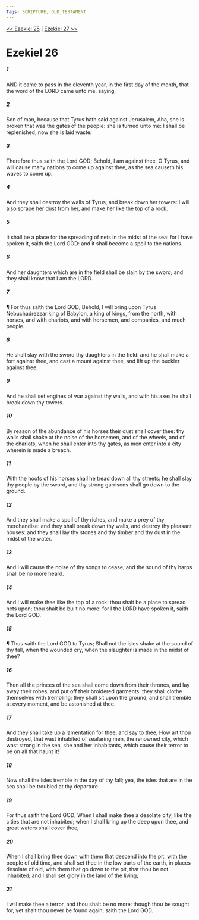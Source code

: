 ```yaml
---
Tags: SCRIPTURE, OLD_TESTAMENT
---
```


[<< Ezekiel 25](OLD_TESTAMENT/26_Ezekiel/Ezekiel_25.md) | [Ezekiel 27 >>](OLD_TESTAMENT/26_Ezekiel/Ezekiel_27.md)

# Ezekiel 26

##### 1
 AND it came to pass in the eleventh year, in the first day of the month, that the word of the LORD came unto me, saying,
##### 2
 Son of man, because that Tyrus hath said against Jerusalem, Aha, she is broken that was the gates of the people: she is turned unto me: I shall be replenished, now she is laid waste:
##### 3
 Therefore thus saith the Lord GOD; Behold, I am against thee, O Tyrus, and will cause many nations to come up against thee, as the sea causeth his waves to come up.
##### 4
 And they shall destroy the walls of Tyrus, and break down her towers: I will also scrape her dust from her, and make her like the top of a rock.
##### 5
 It shall be a place for the spreading of nets in the midst of the sea: for I have spoken it, saith the Lord GOD: and it shall become a spoil to the nations.
##### 6
 And her daughters which are in the field shall be slain by the sword; and they shall know that I am the LORD.
##### 7
 ¶ For thus saith the Lord GOD; Behold, I will bring upon Tyrus Nebuchadrezzar king of Babylon, a king of kings, from the north, with horses, and with chariots, and with horsemen, and companies, and much people.
##### 8
 He shall slay with the sword thy daughters in the field: and he shall make a fort against thee, and cast a mount against thee, and lift up the buckler against thee.
##### 9
 And he shall set engines of war against thy walls, and with his axes he shall break down thy towers.
##### 10
 By reason of the abundance of his horses their dust shall cover thee: thy walls shall shake at the noise of the horsemen, and of the wheels, and of the chariots, when he shall enter into thy gates, as men enter into a city wherein is made a breach.
##### 11
 With the hoofs of his horses shall he tread down all thy streets: he shall slay thy people by the sword, and thy strong garrisons shall go down to the ground.
##### 12
 And they shall make a spoil of thy riches, and make a prey of thy merchandise: and they shall break down thy walls, and destroy thy pleasant houses: and they shall lay thy stones and thy timber and thy dust in the midst of the water.
##### 13
 And I will cause the noise of thy songs to cease; and the sound of thy harps shall be no more heard.
##### 14
 And I will make thee like the top of a rock: thou shalt be a place to spread nets upon; thou shalt be built no more: for I the LORD have spoken it, saith the Lord GOD.
##### 15
 ¶ Thus saith the Lord GOD to Tyrus; Shall not the isles shake at the sound of thy fall, when the wounded cry, when the slaughter is made in the midst of thee?
##### 16
 Then all the princes of the sea shall come down from their thrones, and lay away their robes, and put off their broidered garments: they shall clothe themselves with trembling; they shall sit upon the ground, and shall tremble at every moment, and be astonished at thee.
##### 17
 And they shall take up a lamentation for thee, and say to thee, How art thou destroyed, that wast inhabited of seafaring men, the renowned city, which wast strong in the sea, she and her inhabitants, which cause their terror to be on all that haunt it!
##### 18
 Now shall the isles tremble in the day of thy fall; yea, the isles that are in the sea shall be troubled at thy departure.
##### 19
 For thus saith the Lord GOD; When I shall make thee a desolate city, like the cities that are not inhabited; when I shall bring up the deep upon thee, and great waters shall cover thee;
##### 20
 When I shall bring thee down with them that descend into the pit, with the people of old time, and shall set thee in the low parts of the earth, in places desolate of old, with them that go down to the pit, that thou be not inhabited; and I shall set glory in the land of the living;
##### 21
 I will make thee a terror, and thou shalt be no more: though thou be sought for, yet shalt thou never be found again, saith the Lord GOD.
